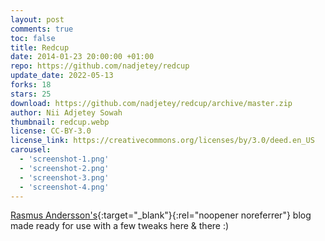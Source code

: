 ```yaml
---
layout: post
comments: true
toc: false
title: Redcup
date: 2014-01-23 20:00:00 +01:00
repo: https://github.com/nadjetey/redcup
update_date: 2022-05-13
forks: 18
stars: 25
download: https://github.com/nadjetey/redcup/archive/master.zip
author: Nii Adjetey Sowah
thumbnail: redcup.webp
license: CC-BY-3.0
license_link: https://creativecommons.org/licenses/by/3.0/deed.en_US
carousel:
  - 'screenshot-1.png'
  - 'screenshot-2.png'
  - 'screenshot-3.png'
  - 'screenshot-4.png'
---
```


[Rasmus Andersson's](https://rsms.me/){:target="_blank"}{:rel="noopener noreferrer"} blog made ready for use with a few tweaks here & there :)
